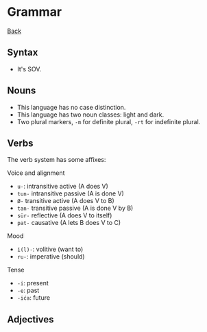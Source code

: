 
Grammar
=======

[Back](./README.md)

## Syntax

- It's SOV.

## Nouns

- This language has no case distinction.
- This language has two noun classes: light and dark.
- Two plural markers, `-m` for definite plural, `-rt` for indefinite plural.

## Verbs

The verb system has some affixes:

Voice and alignment
- `u-`: intransitive active (A does V)
- `tun-` intransitive passive (A is done V)
- `Ø-` transitive active (A does V to B)
- `tan-` transitive passive (A is done V by B)
- `sür-` reflective (A does V to itself)
- `pat-` causative (A lets B does V to C)

Mood
- `i(l)-`: volitive (want to)
- `ru-`: imperative (should)

Tense
- `-i`: present
- `-e`: past
- `-ića`: future

## Adjectives

